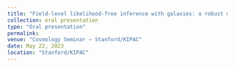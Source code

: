 ```yaml
---
title: "Field-level likelihood-free inference with galaxies: a robust model"
collection: oral presentation
type: "Oral presentation"
permalink:
venue: "Cosmology Seminar – Stanford/KIPAC"
date: May 22, 2023
location: "Stanford/KIPAC"
---
```

